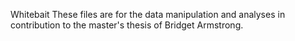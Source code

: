  Whitebait
 These files are for the data manipulation and analyses in contribution to the master's thesis of Bridget Armstrong.

